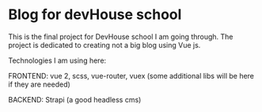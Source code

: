 # Blog for devHouse school 

This is the final project for DevHouse school I am going through. The project is dedicated to creating not a big blog using Vue js.

Technologies I am using here:

  FRONTEND: vue 2, scss, vue-router, vuex (some additional libs will be here if they are needed)
  
  BACKEND: Strapi (a good headless cms)
